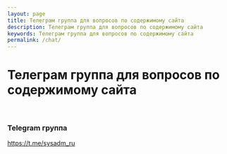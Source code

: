 ```yaml
---
layout: page
title: Телеграм группа для вопросов по содержимому сайта
description: Телеграм группа для вопросов по содержимому сайта
keywords: Телеграм группа для вопросов по содержимому сайта
permalink: /chat/
---
```


# Телеграм группа для вопросов по содержимому сайта

<br/>

### Telegram группа

https://t.me/sysadm_ru
